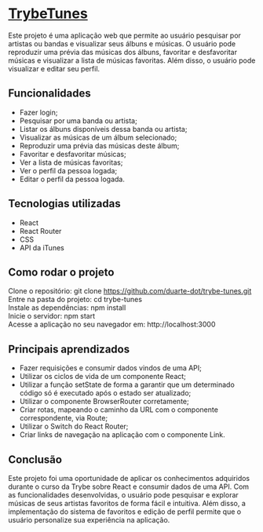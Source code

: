 # <a href="http://duarte-dot-trybetunes.surge.sh">TrybeTunes</a>

Este projeto é uma aplicação web que permite ao usuário pesquisar por artistas ou bandas e visualizar seus álbuns e músicas. O usuário pode reproduzir uma prévia das músicas dos álbuns, favoritar e desfavoritar músicas e visualizar a lista de músicas favoritas. Além disso, o usuário pode visualizar e editar seu perfil.

## Funcionalidades

<ul>
  <li>Fazer login;</li>
  <li>Pesquisar por uma banda ou artista;</li>
  <li>Listar os álbuns disponíveis dessa banda ou artista;</li>
  <li>Visualizar as músicas de um álbum selecionado;</li>
  <li>Reproduzir uma prévia das músicas deste álbum;</li>
  <li>Favoritar e desfavoritar músicas;</li>
  <li>Ver a lista de músicas favoritas;</li>
  <li>Ver o perfil da pessoa logada;</li>
  <li>Editar o perfil da pessoa logada.</li>
</ul>

## Tecnologias utilizadas

<ul>
  <li>React</li>
  <li>React Router</li>
  <li>CSS</li>
  <li>API da iTunes</li>
</ul>

## Como rodar o projeto

Clone o repositório: git clone https://github.com/duarte-dot/trybe-tunes.git <br/>
Entre na pasta do projeto: cd trybe-tunes <br/>
Instale as dependências: npm install <br/>
Inicie o servidor: npm start <br/>
Acesse a aplicação no seu navegador em: http://localhost:3000 <br/>

## Principais aprendizados

<ul>
  <li>Fazer requisições e consumir dados vindos de uma API;</li>
  <li>Utilizar os ciclos de vida de um componente React;</li>
  <li>Utilizar a função setState de forma a garantir que um determinado código só é executado após o estado ser atualizado;</li>
  <li>Utilizar o componente BrowserRouter corretamente;</li>
  <li>Criar rotas, mapeando o caminho da URL com o componente correspondente, via Route;</li>
  <li>Utilizar o Switch do React Router;</li>
  <li>Criar links de navegação na aplicação com o componente Link.</li>
</ul>

## Conclusão

Este projeto foi uma oportunidade de aplicar os conhecimentos adquiridos durante o curso da Trybe sobre React e consumir dados de uma API. Com as funcionalidades desenvolvidas, o usuário pode pesquisar e explorar músicas de seus artistas favoritos de forma fácil e intuitiva. Além disso, a implementação do sistema de favoritos e edição de perfil permite que o usuário personalize sua experiência na aplicação.

